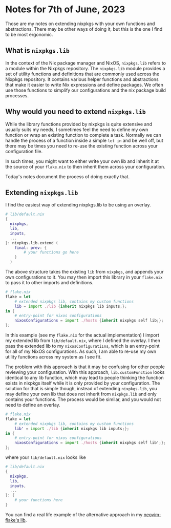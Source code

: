 # Notes for 7th of June, 2023

Those are my notes on extending nixpkgs with your own functions and
abstractions. There may be other ways of doing it, but this is the one I find to
be most ergonomic.

## What is `nixpkgs.lib`

In the context of the Nix package manager and NixOS, `nixpkgs.lib` refers to a
module within the Nixpkgs repository. The `nixpkgs.lib` module provides a set of
utility functions and definitions that are commonly used across the Nixpkgs
repository. It contains various helper functions and abstractions that make it
easier to write Nix expressions and define packages. We often use those
functions to simplify our configurations and the nix package build processes.

## Why would you need to extend `nixpkgs.lib`

While the library functions provided by nixpkgs is quite extensive and usually
suits my needs, I sometimes feel the need to define my own function or wrap an
existing function to complete a task. Normally we can handle the process of a
function inside a simple `let in` and be well off, but there may be times you
need to re-use the existing function across your configuration file.

In such times, you might want to either write your own lib and inherit it at the
source of your `flake.nix` to then inherit them across your configuration.

Today's notes document the process of doing exactly that.

## Extending `nixpkgs.lib`

I find the easiest way of extending nixpkgs.lib to be using an overlay.

```nix
# lib/default.nix
{
  nixpkgs,
  lib,
  inputs,
  ...
}: nixpkgs.lib.extend (
    final: prev: {
        # your functions go here
    }
  )
```

The above structure takes the existing `lib` from `nixpkgs`, and appends your
own configurations to it. You may then import this library in your `flake.nix`
to pass it to other imports and definitions.

```nix
# flake.nix
flake = let
    # extended nixpkgs lib, contains my custom functions
    lib = import ./lib {inherit nixpkgs lib inputs;};
in {
    # entry-point for nixos configurations
    nixosConfigurations = import ./hosts {inherit nixpkgs self lib;};
};
```

In this example (see my `flake.nix` for the actual implementation) I import my
extended lib from `lib/default.nix`, where I defined the overlay. I then pass
the extended lib to my `nixosConfiguratiıns`, which is an entry-point for all of
my NixOS configurations. As such, I am able to re-use my own utility functions
across my system as I see fit.

The problem with this approach is that it may be confusing for other people
reviewing your configuration. With this approach, `lib.customFunction` looks
identical to any lib function, which may lead to people thinking the function
exists in nixpkgs itself while it is only provided by your configuration. The
solution for that is simple though, instead of extending `nixpkgs.lib`, you may
define your own lib that does not inherit from `nixpkgs.lib` and only contains
your functions. The process would be similar, and you would not need to define
an overlay.

```nix
# flake.nix
flake = let
    # extended nixpkgs lib, contains my custom functions
    lib' = import ./lib {inherit nixpkgs lib inputs;};
in {
    # entry-point for nixos configurations
    nixosConfigurations = import ./hosts {inherit nixpkgs self lib';};
};
```

where your `lib/default.nix` looks like

```nix
# lib/default.nix
{
  nixpkgs,
  lib,
  inputs,
  ...
}: {
    # your functions here
}
```

You can find a real life example of the alternative approach in my
[neovim-flake's lib](https://github.com/NotAShelf/neovim-flake/blob/main/lib/stdlib-extended.nix).
